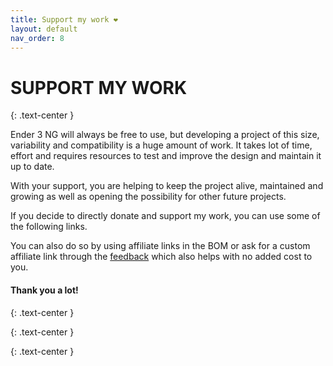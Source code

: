 ```yaml
---
title: Support my work ❤️
layout: default
nav_order: 8
---
```

# SUPPORT MY WORK
{: .text-center }

Ender 3 NG will always be free to use, but developing a project of this size, variability and compatibility is a huge amount of work. It takes lot of time, effort and requires resources to test and improve the design and maintain it up to date.

With your support, you are helping to keep the project alive, maintained and growing as well as opening the possibility for other future projects.

If you decide to directly donate and support my work, you can use some of the following links.

You can also do so by using affiliate links in the BOM or ask for a custom affiliate link through the [feedback] which also helps with no added cost to you.

#### Thank you a lot!
{: .text-center }

<script type='text/javascript' src='https://storage.ko-fi.com/cdn/widget/Widget_2.js'></script><script type='text/javascript'>kofiwidget2.init('Ko-fi', '#28b5e0', 'E1E1JZ5FS');kofiwidget2.draw();</script> 
{: .text-center }

<div id="donate-button-container">
<div id="donate-button"></div>
<script src="https://www.paypalobjects.com/donate/sdk/donate-sdk.js" charset="UTF-8"></script>
<script>
PayPal.Donation.Button({
env:'production',
hosted_button_id:'LR94TRQXMGW46',
image: {
src:'./assets/images/paypal_donate.png',
alt:'Donate with PayPal button',
title:'PayPal - The safer, easier way to pay online!',
}
}).render('#donate-button');
</script>
</div>
{: .text-center }

[feedback]: https://rh3d.xyz/feedback.html
